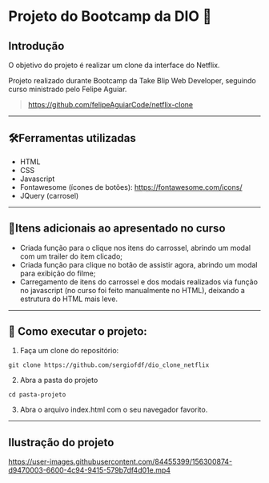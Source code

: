 # Projeto do Bootcamp da DIO 📘

## Introdução
O objetivo do projeto é realizar um clone da interface do Netflix.

Projeto realizado durante Bootcamp da Take Blip Web Developer, seguindo curso ministrado pelo Felipe Aguiar.
>https://github.com/felipeAguiarCode/netflix-clone

---
## 🛠Ferramentas utilizadas 
- HTML
- CSS
- Javascript
- Fontawesome (ícones de botões): https://fontawesome.com/icons/
- JQuery (carrosel)

---
## 💪Itens adicionais ao apresentado no curso
- Criada função para o clique nos itens do carrossel, abrindo um modal com um trailer do item clicado;
- Criada função para clique no botão de assistir agora, abrindo um modal para exibição do filme;
- Carregamento de itens do carrossel e dos modais realizados via função no javascript (no curso foi feito manualmente no HTML), deixando a estrutura do HTML mais leve.

---
## 🚀 Como executar o projeto:
1. Faça um clone do repositório:

`git clone https://github.com/sergiofdf/dio_clone_netflix`

2. Abra a pasta do projeto

`cd pasta-projeto`

3. Abra o arquivo index.html com o seu navegador favorito.

--- 

## Ilustração do projeto
https://user-images.githubusercontent.com/84455399/156300874-d9470003-6600-4c94-9415-579b7df4d01e.mp4
